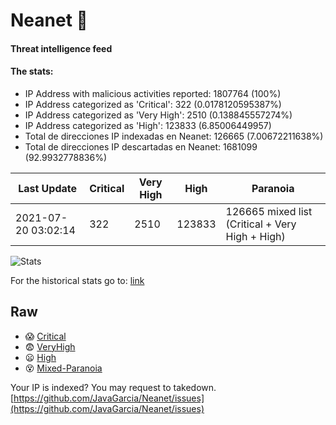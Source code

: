 # Neanet :hocho:
#### Threat intelligence feed
#### The stats:

- IP Address with malicious activities reported: 1807764 (100%)
- IP Address categorized as 'Critical':  322 (0.0178120595387%)
- IP Address categorized as 'Very High':  2510 (0.138845557274%)
- IP Address categorized as 'High':  123833 (6.85006449957)
- Total de direcciones IP indexadas en Neanet:  126665 (7.00672211638%)
- Total de direcciones IP descartadas en Neanet:  1681099 (92.9932778836%)

| Last Update | Critical | Very High | High | Paranoia |
| --- | --- | --- | --- | --- |
| 2021-07-20 03:02:14 | 322 | 2510 | 123833 | 126665 mixed list (Critical + Very High + High)|

![Stats](https://docs.google.com/spreadsheets/d/e/2PACX-1vSnaNMIXVabIpDJjufMlzH7poXnshF3mgd8Is1g9ytUEzVsP5my4Trn8f-xkoLLQ38xpL3HtmUexLo6/pubchart?oid=501124687&format=image)

For the historical stats go to: [link](/stats.csv)
## Raw
- :scream: [Critical](https://raw.githubusercontent.com/JavaGarcia/Neanet/master/blacklists/neanet_critical.txt)
- :fearful: [VeryHigh](https://raw.githubusercontent.com/JavaGarcia/Neanet/master/blacklists/neanet_veryHigh.txtt)
- :frowning: [High](https://raw.githubusercontent.com/JavaGarcia/Neanet/master/blacklists/neanet_high.txt)
- :dizzy_face: [Mixed-Paranoia](https://raw.githubusercontent.com/JavaGarcia/Neanet/master/blacklists/neanet_all.txt)


Your IP is indexed? You may request to takedown. [https://github.com/JavaGarcia/Neanet/issues](https://github.com/JavaGarcia/Neanet/issues)































































































































































































































































































































































































































































































































































































































































































































































































































































































































































































































































































































































































































































































































































































































































































































































































































































































































































































































































































































































































































































































































































































































































































































































































































































































































































































































































































































































































































































































































































































































































































































































































































































































































































































































































































































































































































































































































































































































































































































































































































































































































































































































































































































































































































































































































































































































































































































































































































































































































































































































































































































































































































































































































































































































































































































































































































































































































































































































































































































































































































































































































































































































































































































































































































































































































































































































































































































































































































































































































































































































































































































































































































































































































































































































































































































































































































































































































































































































































































